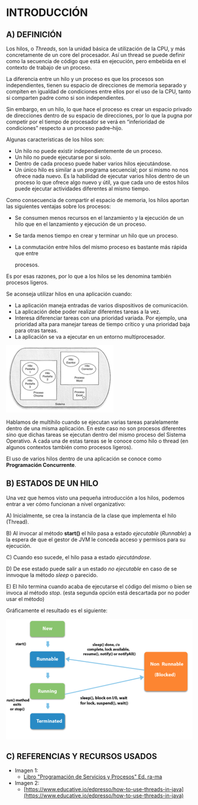 # INTRODUCCIÓN

## A) DEFINICIÓN

Los hilos, o *Threads*, son la unidad básica de utilización de la CPU, y más concretamente de un core del procesador. Así un thread se puede definir como la secuencia de código que está en ejecución, pero embebida en el contexto de trabajo de un proceso.

La diferencia entre un hilo y un proceso es que los procesos son independientes, tienen su espacio de direcciones de memoria separado y compiten en igualdad de condiciones entre ellos por el uso de la CPU, tanto si comparten padre como si son independientes.

Sin embargo, en un hilo, lo que hace el proceso es crear un espacio privado de direcciones dentro de su espacio de direcciones, por lo que la pugna por competir por el tiempo de procesador se verá en “inferioridad de condiciones” respecto a un proceso padre–hijo.

Algunas características de los hilos son:

- Un hilo no puede existir independientemente de un proceso.
- Un hilo no puede ejecutarse por si solo.
- Dentro de cada proceso puede haber varios hilos ejecutándose.
- Un único hilo es similar a un programa secuencial; por si mismo no nos ofrece nada nuevo. Es la habilidad de ejecutar varios hilos dentro de un proceso lo que ofrece algo nuevo y útil,
ya que cada uno de estos hilos puede ejecutar actividades diferentes al mismo tiempo.

Como consecuencia de compartir el espacio de memoria, los hilos aportan las siguientes
ventajas sobre los procesos:

- Se consumen menos recursos en el lanzamiento y la ejecución de un hilo que en el
lanzamiento y ejecución de un proceso.
- Se tarda menos tiempo en crear y terminar un hilo que un proceso.
- La conmutación entre hilos del mismo proceso es bastante más rápida que entre

    procesos.

Es por esas razones, por lo que a los hilos se les denomina también procesos ligeros.

Se aconseja utilizar hilos en una aplicación cuando:

- La aplicación maneja entradas de varios dispositivos de comunicación.
- La aplicación debe poder realizar diferentes tareas a la vez.
- Interesa diferenciar tareas con una prioridad variada. Por ejemplo, una prioridad alta
para manejar tareas de tiempo crítico y una prioridad baja para otras tareas.
- La aplicación se va a ejecutar en un entorno multiprocesador.

![IMAGEN 1: ESTRUCTURA DE HILOS Y PROCESOS](IMAGENES/img_01.png)

Hablamos de multihilo cuando se ejecutan varias tareas paralelamente dentro de una misma aplicación. En este caso no son procesos diferentes sino que dichas tareas se ejecutan dentro del mismo proceso del Sistema Operativo. A cada una de estas tareas se le conoce como hilo o thread (en algunos contextos también como procesos ligeros).

El uso de varios hilos dentro de una aplicación se conoce como **Programación Concurrente**.

## B) ESTADOS DE UN HILO

Una vez que hemos visto una pequeña introducción a los hilos, podemos entrar a ver cómo funcionan a nivel organizativo:

A) Inicialmente, se crea la instancia de la clase que implementa el hilo (Thread).

B) Al invocar al método **start()** el hilo pasa a estado *ejecutable* (*Runnable*) a la espera de que el gestor de JVM le conceda acceso y permisos para su ejecución.

C) Cuando eso sucede, el hilo pasa a estado *ejecutándose*.

D) De ese estado puede salir a un estado *no ejecutable* en caso de se innvoque la método *sleep* o parecido.

E) El hilo termina cuando acaba de ejecutarse el código del mismo o bien se invoca al método *stop*. (esta segunda opción está descartada por no poder usar el método)

Gráficamente el resultado es el siguiente:

![IMAGEN 2: Estads de un proceso](IMAGENES/img_02.png)

## C) REFERENCIAS Y RECURSOS USADOS
* Imagen 1:
    * [Libro "Programación de Servicios y Procesos" Ed. ra-ma](https://www.ra-ma.es/libro/programacion-de-servicios-y-procesos-grado-superior_49240/)
* Imagen 2:
    * [https://www.educative.io/edpresso/how-to-use-threads-in-java](https://www.educative.io/edpresso/how-to-use-threads-in-java)